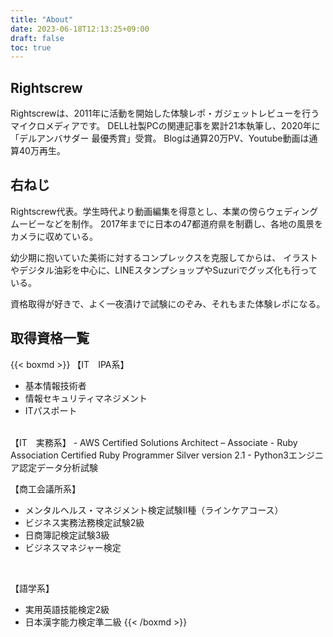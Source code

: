 ```yaml
---
title: "About"
date: 2023-06-18T12:13:25+09:00
draft: false
toc: true
---
```


## Rightscrew

Rightscrewは、2011年に活動を開始した体験レポ・ガジェットレビューを行うマイクロメディアです。
DELL社製PCの関連記事を累計21本執筆し、2020年に「デルアンバサダー 最優秀賞」受賞。
Blogは通算20万PV、Youtube動画は通算40万再生。


## 右ねじ
Rightscrew代表。学生時代より動画編集を得意とし、本業の傍らウェディングムービーなどを制作。
2017年までに日本の47都道府県を制覇し、各地の風景をカメラに収めている。

幼少期に抱いていた美術に対するコンプレックスを克服してからは、
イラストやデジタル油彩を中心に、LINEスタンプショップやSuzuriでグッズ化も行っている。

資格取得が好きで、よく一夜漬けで試験にのぞみ、それもまた体験レポになる。


## 取得資格一覧
{{< boxmd >}}
【IT　IPA系】
  - 基本情報技術者
  - 情報セキュリティマネジメント
  - ITパスポート
<br>
【IT　実務系】
- AWS Certified Solutions Architect – Associate
- Ruby Association Certified Ruby Programmer Silver version 2.1
- Python3エンジニア認定データ分析試験
<br>

【商工会議所系】
- メンタルヘルス・マネジメント検定試験Ⅱ種（ラインケアコース）
- ビジネス実務法務検定試験2級
- 日商簿記検定試験3級
- ビジネスマネジャー検定
<br>

【語学系】
- 実用英語技能検定2級
- 日本漢字能力検定準二級
{{< /boxmd >}}

